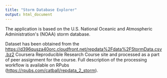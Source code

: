 ```yaml
---
title: "Storm Database Explorer"
output: html_document
---
```

The application is based on the U.S. National Oceanic and Atmospheric Administration's (NOAA) storm database.

Dataset has been obtained from the https://d396qusza40orc.cloudfront.net/repdata%2Fdata%2FStormData.csv.bz2
Coursera Reproducible Research Course site and processed as a part of peer assignment for the course. Full description of the processing workflow is available on RPubs (https://rpubs.com/catball/repdata_2_storm).

